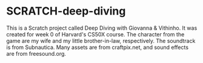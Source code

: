 # SCRATCH-deep-diving
This is a Scratch project called Deep Diving with Giovanna &amp; Vithinho. It was created for week 0 of Harvard's CS50X course. The character from the game are my wife and my little brother-in-law, respectively.  The soundtrack is from Subnautica. Many assets are from craftpix.net, and sound effects are from freesound.org.
